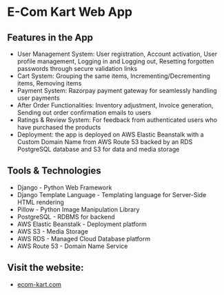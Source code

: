 # E-Com Kart Web App
## Features in the App
* User Management System: User registration, Account activation, User profile management, Logging in and Logging out, Resetting forgotten passwords through secure validation links
* Cart System: Grouping the same items, Incrementing/Decrementing items, Removing items
* Payment System: Razorpay payment gateway for seamlessly handling user payments
* After Order Functionalities: Inventory adjustment, Invoice generation, Sending out order confirmation emails to users
* Ratings & Review System: For feedback from authenticated users who have purchased the products
* Deployment: the app is deployed on AWS Elastic Beanstalk with a Custom Domain Name from AWS Route 53 backed by an RDS PostgreSQL database and S3 for data and media storage


## Tools & Technologies
* Django - Python Web Framework
* Django Template Language - Templating language for Server-Side HTML rendering
* Pillow - Python Image Manipulation Library
* PostgreSQL - RDBMS for backend
* AWS Elastic Beanstalk - Deployment platform
* AWS S3 - Media Storage
* AWS RDS - Managed Cloud Database platform
* AWS Route 53 - Domain Name Service

## Visit the website:
*  [ecom-kart.com](https://ecom-kart.com)
